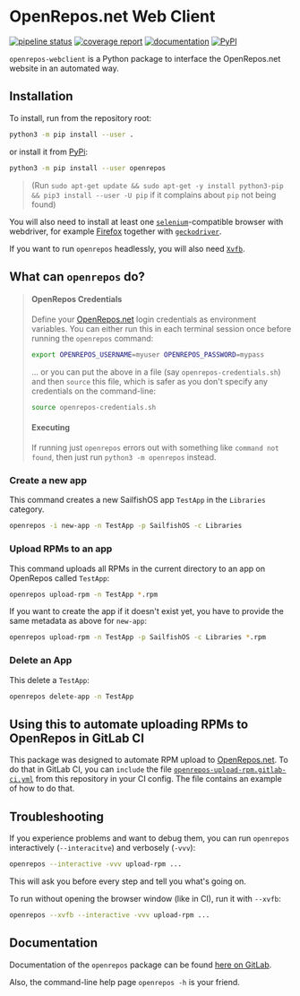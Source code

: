 # OpenRepos.net Web Client

[![pipeline status](https://gitlab.com/nobodyinperson/python3-openrepos-webclient/badges/master/pipeline.svg)](https://gitlab.com/nobodyinperson/python3-openrepos/commits/master)
[![coverage report](https://gitlab.com/nobodyinperson/python3-openrepos-webclient/badges/master/coverage.svg)](https://nobodyinperson.gitlab.io/python3-openrepos-webclient/coverage-report/)
[![documentation](https://img.shields.io/badge/docs-sphinx-brightgreen.svg)](https://nobodyinperson.gitlab.io/python3-openrepos-webclient)
[![PyPI](https://badge.fury.io/py/openrepos-webclient.svg)](https://badge.fury.io/py/openrepos-webclient)

`openrepos-webclient` is a Python package to interface the OpenRepos.net
website in an automated way.

## Installation

To install, run from the repository root:

```bash
python3 -m pip install --user .
```

or install it from [PyPi](https://pypi.org/project/openrepos):

```bash
python3 -m pip install --user openrepos
```

> (Run `sudo apt-get update && sudo apt-get -y install python3-pip && pip3 install --user -U pip` if it
complains about `pip` not being found)

You will also need to install at least one [`selenium`](https://selenium-python.readthedocs.io/)-compatible browser with webdriver, for example [Firefox](https://www.mozilla.org/de/firefox/new/) together with [`geckodriver`](https://github.com/mozilla/geckodriver).

If you want to run `openrepos` headlessly, you will also need [`Xvfb`](https://en.wikipedia.org/wiki/Xvfb).

## What can `openrepos` do?

> #### OpenRepos Credentials
>
> Define your [OpenRepos.net](https://openrepos.net) login credentials as environment variables.
> You can either run this in each terminal session once before running the `openrepos` command:
>
> ```bash
> export OPENREPOS_USERNAME=myuser OPENREPOS_PASSWORD=mypass
> ```
>
> ... or you can put the above in a file (say `openrepos-credentials.sh`) and then `source` this file, which is safer as you don't specify any credentials on the command-line:
>
> ```bash
> source openrepos-credentials.sh
> ```
>
> #### Executing
>
> If running just `openrepos` errors out with something like `command not found`, then just run `python3 -m openrepos` instead.

### Create a new app

This command creates a new SailfishOS app `TestApp` in the `Libraries` category.

```bash
openrepos -i new-app -n TestApp -p SailfishOS -c Libraries
```

### Upload RPMs to an app

This command uploads all RPMs in the current directory to an app on OpenRepos called `TestApp`:

```bash
openrepos upload-rpm -n TestApp *.rpm
```

If you want to create the app if it doesn't exist yet, you have to provide the same metadata as above for `new-app`:

```bash
openrepos upload-rpm -n TestApp -p SailfishOS -c Libraries *.rpm
```

### Delete an App

This delete a `TestApp`:

```bash
openrepos delete-app -n TestApp
```

## Using this to automate uploading RPMs to OpenRepos in GitLab CI

This package was designed to automate RPM upload to [OpenRepos.net](https://openrepos.net).
To do that in GitLab CI, you can `include` the file [`openrepos-upload-rpm.gitlab-ci.yml`](https://gitlab.com/nobodyinperson/python3-openrepos-webclient/-/blob/master/openrepos-upload-rpm.gitlab-ci.yml) from this repository in your CI config.
The file contains an example of how to do that.

## Troubleshooting

If you experience problems and want to debug them, you can run `openrepos` interactively (`--interacitve`) and verbosely (`-vvv`):

```bash
openrepos --interactive -vvv upload-rpm ...
```

This will ask you before every step and tell you what's going on.

To run without opening the browser window (like in CI), run it with `--xvfb`:

```bash
openrepos --xvfb --interactive -vvv upload-rpm ...
```


## Documentation

Documentation of the `openrepos` package can be found [here on
GitLab](https://nobodyinperson.gitlab.io/python3-openrepos/).

Also, the command-line help page `openrepos -h` is your friend.
